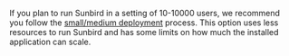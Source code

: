 <!---
### I want 10-10K users to use Sunbird (Medium Scale)
-->

If you plan to run Sunbird in a setting of 10-10000 users, we recommend you follow the [small/medium deployment](https://github.com/project-sunbird/sunbird-commons/blob/master/Hackathon/Installation_S.md) process. This option uses less resources to run Sunbird and has some limits on how much the installed application can scale.
